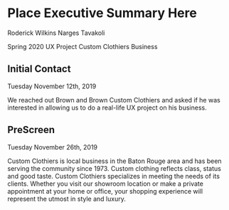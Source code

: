 # Place Executive Summary Here


Roderick Wilkins
Narges Tavakoli

Spring 2020 UX Project
Custom Clothiers Business


## Initial Contact 
Tuesday November 12th, 2019

We reached out Brown and Brown Custom Clothiers and asked if he was interested in allowing us to do a real-life UX project on his business. 


## PreScreen 
Tuesday November 26th, 2019 

Custom Clothiers is local business in the Baton Rouge area and has been serving the community since 1973. Custom clothing reflects class, status and good taste. Custom Clothiers specializes in meeting the needs of its clients. Whether you visit our showroom location or make a private appointment at your home or office, your shopping experience will represent the utmost in style and luxury. 
